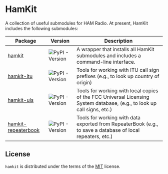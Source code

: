 # HamKit

A collection of useful submodules for HAM Radio. At present, HamKit includes the following submodules:

| Package                                                              | Version                                                                  | Description                                                                                                             |
| -------------------------------------------------------------------- | ------------------------------------------------------------------------ | ----------------------------------------------------------------------------------------------------------------------- |
| [hamkit](https://pypi.org/project/hamkit/)                           | ![PyPI - Version](https://img.shields.io/pypi/v/hamkit.svg)              | A wrapper that installs all HamKit submodules and includes a command-line interface.                                    |
| [hamkit-itu](https://pypi.org/project/hamkit-itu/)                   | ![PyPI - Version](https://img.shields.io/pypi/v/hamkit-itu.svg)          | Tools for working with ITU call sign prefixes (e.g., to look up country of origin)                                      |
| [hamkit-uls](https://pypi.org/project/hamkit-uls/)                   | ![PyPI - Version](https://img.shields.io/pypi/v/hamkit-uls.svg)          | Tools for working with local copies of the FCC Universal Licensing System database, (e.g., to look up call signs, etc.) |
| [hamkit-repeaterbook](https://pypi.org/project/hamkit-repeaterbook/) | ![PyPI - Version](https://img.shields.io/pypi/v/hamkit-repeaterbook.svg) | Tools for working with data exported from RepeaterBook (e.g., to save a database of local repeaters, etc.)              |

## License

`hamkit` is distributed under the terms of the [MIT](https://spdx.org/licenses/MIT.html) license.
